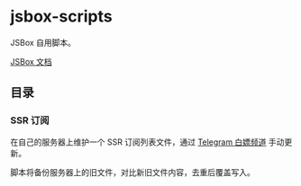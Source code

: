 # jsbox-scripts

JSBox 自用脚本。

[JSBox 文档](https://docs.xteko.com/#/)

## 目录

### SSR 订阅

在自己的服务器上维护一个 SSR 订阅列表文件，通过 [Telegram 白嫖频道](https://t.me/ssrList) 手动更新。

脚本将备份服务器上的旧文件，对比新旧文件内容，去重后覆盖写入。
